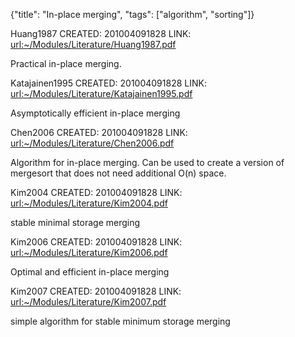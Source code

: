 {"title": "In-place merging", "tags": ["algorithm", "sorting"]}

Huang1987
CREATED: 201004091828
LINK: <url:~/Modules/Literature/Huang1987.pdf>

Practical in-place merging.

Katajainen1995
CREATED: 201004091828
LINK: <url:~/Modules/Literature/Katajainen1995.pdf>

Asymptotically efficient in-place merging

Chen2006
CREATED: 201004091828
LINK: <url:~/Modules/Literature/Chen2006.pdf>

Algorithm for in-place merging. Can be used to create a version of mergesort
that does not need additional O(n) space.

Kim2004
CREATED: 201004091828
LINK: <url:~/Modules/Literature/Kim2004.pdf>

stable minimal storage merging


Kim2006
CREATED: 201004091828
LINK: <url:~/Modules/Literature/Kim2006.pdf>

Optimal and efficient in-place merging


Kim2007
CREATED: 201004091828
LINK: <url:~/Modules/Literature/Kim2007.pdf>

simple algorithm for stable minimum storage merging

